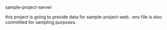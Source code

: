 sample-project-server

this project is going to provide data for sample-project-web.  .env file is also committed for sampling purposes.
